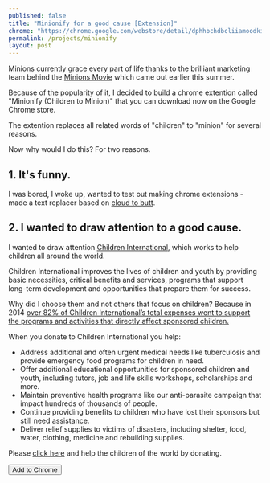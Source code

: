 ```yaml
---
published: false
title: "Minionify for a good cause [Extension]"
chrome: "https://chrome.google.com/webstore/detail/dphhbchdbcliiamoodkidbhgdfbfhnla"
permalink: /projects/minionify
layout: post
---
```



Minions currently grace every part of life thanks to the brilliant marketing team behind the [Minions Movie]([http://www.minionsmovie.com/]) which came out earlier this summer. 

Because of the popularity of it, I decided to build a chrome extention called "Minionify (Children to Minion)" that you can download now on the Google Chrome store.

The extention replaces all related words of "children" to "minion" for several reasons. 

Now why would I do this? For two reasons.

## 1. It's funny. 
I was bored, I woke up, wanted to test out making chrome extensions - made a text replacer based on [cloud to butt](https://github.com/panicsteve/cloud-to-butt).

## 2. I wanted to draw attention to a good cause. 
I wanted to draw attention [Children International](http://children.org), which works to help children all around the world.

Children International improves the lives of children and youth by providing basic necessities, critical benefits and services, programs that support long-term development and opportunities that prepare them for success.

Why did I choose them and not others that focus on children? Because in 2014 [over 82% of Children International’s total expenses went to support the programs and activities that directly affect sponsored children.](https://www.children.org/FileRoot/1/Docs/Annual-Report.pdf)

When you donate to Children International you help:

- Address additional and often urgent medical needs like tuberculosis and provide emergency food programs for children in need.
- Offer additional educational opportunities for sponsored children and youth, including tutors, job and life skills workshops, scholarships and more.
- Maintain preventive health programs like our anti-parasite campaign that impact hundreds of thousands of people.
- Continue providing benefits to children who have lost their sponsors but still need assistance.
- Deliver relief supplies to victims of disasters, including shelter, food, water, clothing, medicine and rebuilding supplies.

Please [click here](https://www.children.org/help-a-child) and help the children of the world by donating. 

<button onclick="chrome.webstore.install()" id="install-button">Add to Chrome</button>

<script>
if (chrome.app.isInstalled) {
  document.getElementById('install-button').style.display = 'none';
}
</script>
